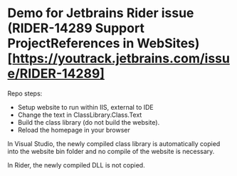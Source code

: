 # Demo for Jetbrains Rider issue (RIDER-14289 Support ProjectReferences in WebSites)[https://youtrack.jetbrains.com/issue/RIDER-14289]

Repo steps:

- Setup website to run within IIS, external to IDE
- Change the text in ClassLibrary.Class.Text
- Build the class library (do not build the website).
- Reload the homepage in your browser

In Visual Studio, the newly compiled class library is automatically copied into the website bin folder and no compile of the website is necessary.

In Rider, the newly compiled DLL is not copied.
